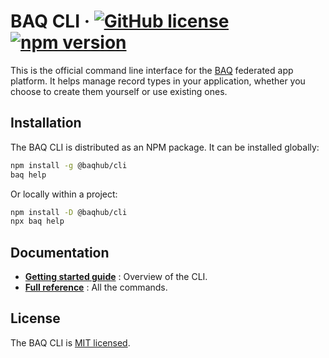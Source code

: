 # BAQ CLI &middot; [![GitHub license](https://img.shields.io/badge/license-MIT-blue.svg)](https://github.com/baqhub/baq/blob/main/packages/lib-cli/LICENSE) [![npm version](https://img.shields.io/npm/v/@baqhub/cli.svg?color=)](https://www.npmjs.com/package/@baqhub/cli)

This is the official command line interface for the [BAQ](https://baq.dev) federated app platform. It helps manage record types in your application, whether you choose to create them yourself or use existing ones.

## Installation

The BAQ CLI is distributed as an NPM package. It can be installed globally:

```bash
npm install -g @baqhub/cli
baq help
```

Or locally within a project:

```bash
npm install -D @baqhub/cli
npx baq help
```

## Documentation

- **[Getting started guide](https://baq.dev/docs/learn/guides/using-the-cli)** : Overview of the CLI.
- **[Full reference](https://baq.dev/docs/reference/cli/commands)** : All the commands.

## License

The BAQ CLI is [MIT licensed](https://github.com/baqhub/baq/blob/main/packages/lib-cli/LICENSE).
